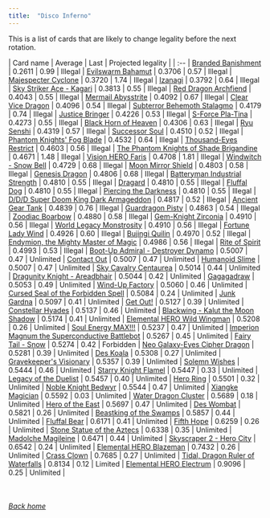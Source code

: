 ```yaml
---
title:  "Disco Inferno"
---
```


This is a list of cards that are likely to change legality before the next rotation.

| Card name | Average | Last | Projected legality |
| :-- |
[Branded Banishment](https://db.ygoprodeck.com/card/?search=Branded%20Banishment) | 0.2611 | 0.99 | Illegal |
[Evilswarm Bahamut](https://db.ygoprodeck.com/card/?search=Evilswarm%20Bahamut) | 0.3706 | 0.57 | Illegal |
[Majespecter Cyclone](https://db.ygoprodeck.com/card/?search=Majespecter%20Cyclone) | 0.3720 | 1.74 | Illegal |
[Izanagi](https://db.ygoprodeck.com/card/?search=Izanagi) | 0.3792 | 0.64 | Illegal |
[Sky Striker Ace - Kagari](https://db.ygoprodeck.com/card/?search=Sky%20Striker%20Ace%20-%20Kagari) | 0.3813 | 0.55 | Illegal |
[Red Dragon Archfiend](https://db.ygoprodeck.com/card/?search=Red%20Dragon%20Archfiend) | 0.4043 | 0.55 | Illegal |
[Mermail Abysstrite](https://db.ygoprodeck.com/card/?search=Mermail%20Abysstrite) | 0.4092 | 0.67 | Illegal |
[Clear Vice Dragon](https://db.ygoprodeck.com/card/?search=Clear%20Vice%20Dragon) | 0.4096 | 0.54 | Illegal |
[Subterror Behemoth Stalagmo](https://db.ygoprodeck.com/card/?search=Subterror%20Behemoth%20Stalagmo) | 0.4179 | 0.74 | Illegal |
[Justice Bringer](https://db.ygoprodeck.com/card/?search=Justice%20Bringer) | 0.4226 | 0.53 | Illegal |
[S-Force Pla-Tina](https://db.ygoprodeck.com/card/?search=S-Force%20Pla-Tina) | 0.4273 | 0.55 | Illegal |
[Black Horn of Heaven](https://db.ygoprodeck.com/card/?search=Black%20Horn%20of%20Heaven) | 0.4306 | 0.63 | Illegal |
[Ryu Senshi](https://db.ygoprodeck.com/card/?search=Ryu%20Senshi) | 0.4319 | 0.57 | Illegal |
[Successor Soul](https://db.ygoprodeck.com/card/?search=Successor%20Soul) | 0.4510 | 0.52 | Illegal |
[Phantom Knights' Fog Blade](https://db.ygoprodeck.com/card/?search=Phantom%20Knights'%20Fog%20Blade) | 0.4532 | 0.64 | Illegal |
[Thousand-Eyes Restrict](https://db.ygoprodeck.com/card/?search=Thousand-Eyes%20Restrict) | 0.4603 | 0.56 | Illegal |
[The Phantom Knights of Shade Brigandine](https://db.ygoprodeck.com/card/?search=The%20Phantom%20Knights%20of%20Shade%20Brigandine) | 0.4671 | 1.48 | Illegal |
[Vision HERO Faris](https://db.ygoprodeck.com/card/?search=Vision%20HERO%20Faris) | 0.4708 | 1.81 | Illegal |
[Windwitch - Snow Bell](https://db.ygoprodeck.com/card/?search=Windwitch%20-%20Snow%20Bell) | 0.4729 | 0.68 | Illegal |
[Moon Mirror Shield](https://db.ygoprodeck.com/card/?search=Moon%20Mirror%20Shield) | 0.4803 | 0.58 | Illegal |
[Genesis Dragon](https://db.ygoprodeck.com/card/?search=Genesis%20Dragon) | 0.4806 | 0.68 | Illegal |
[Batteryman Industrial Strength](https://db.ygoprodeck.com/card/?search=Batteryman%20Industrial%20Strength) | 0.4810 | 0.55 | Illegal |
[Dragard](https://db.ygoprodeck.com/card/?search=Dragard) | 0.4810 | 0.55 | Illegal |
[Fluffal Dog](https://db.ygoprodeck.com/card/?search=Fluffal%20Dog) | 0.4810 | 0.55 | Illegal |
[Piercing the Darkness](https://db.ygoprodeck.com/card/?search=Piercing%20the%20Darkness) | 0.4810 | 0.55 | Illegal |
[D/D/D Super Doom King Dark Armageddon](https://db.ygoprodeck.com/card/?search=D/D/D%20Super%20Doom%20King%20Dark%20Armageddon) | 0.4817 | 0.52 | Illegal |
[Ancient Gear Tank](https://db.ygoprodeck.com/card/?search=Ancient%20Gear%20Tank) | 0.4839 | 0.76 | Illegal |
[Guardragon Pisty](https://db.ygoprodeck.com/card/?search=Guardragon%20Pisty) | 0.4863 | 0.54 | Illegal |
[Zoodiac Boarbow](https://db.ygoprodeck.com/card/?search=Zoodiac%20Boarbow) | 0.4880 | 0.58 | Illegal |
[Gem-Knight Zirconia](https://db.ygoprodeck.com/card/?search=Gem-Knight%20Zirconia) | 0.4910 | 0.56 | Illegal |
[World Legacy Monstrosity](https://db.ygoprodeck.com/card/?search=World%20Legacy%20Monstrosity) | 0.4910 | 0.56 | Illegal |
[Fortune Lady Wind](https://db.ygoprodeck.com/card/?search=Fortune%20Lady%20Wind) | 0.4926 | 0.60 | Illegal |
[Bujingi Quilin](https://db.ygoprodeck.com/card/?search=Bujingi%20Quilin) | 0.4970 | 0.52 | Illegal |
[Endymion, the Mighty Master of Magic](https://db.ygoprodeck.com/card/?search=Endymion,%20the%20Mighty%20Master%20of%20Magic) | 0.4986 | 0.56 | Illegal |
[Rite of Spirit](https://db.ygoprodeck.com/card/?search=Rite%20of%20Spirit) | 0.4993 | 0.53 | Illegal |
[Boot-Up Admiral - Destroyer Dynamo](https://db.ygoprodeck.com/card/?search=Boot-Up%20Admiral%20-%20Destroyer%20Dynamo) | 0.5007 | 0.47 | Unlimited |
[Contact Out](https://db.ygoprodeck.com/card/?search=Contact%20Out) | 0.5007 | 0.47 | Unlimited |
[Humanoid Slime](https://db.ygoprodeck.com/card/?search=Humanoid%20Slime) | 0.5007 | 0.47 | Unlimited |
[Sky Cavalry Centaurea](https://db.ygoprodeck.com/card/?search=Sky%20Cavalry%20Centaurea) | 0.5014 | 0.44 | Unlimited |
[Dragunity Knight - Areadbhair](https://db.ygoprodeck.com/card/?search=Dragunity%20Knight%20-%20Areadbhair) | 0.5044 | 0.42 | Unlimited |
[Gagagadraw](https://db.ygoprodeck.com/card/?search=Gagagadraw) | 0.5053 | 0.49 | Unlimited |
[Wind-Up Factory](https://db.ygoprodeck.com/card/?search=Wind-Up%20Factory) | 0.5060 | 0.46 | Unlimited |
[Cursed Seal of the Forbidden Spell](https://db.ygoprodeck.com/card/?search=Cursed%20Seal%20of%20the%20Forbidden%20Spell) | 0.5084 | 0.24 | Unlimited |
[Junk Gardna](https://db.ygoprodeck.com/card/?search=Junk%20Gardna) | 0.5097 | 0.41 | Unlimited |
[Get Out!](https://db.ygoprodeck.com/card/?search=Get%20Out!) | 0.5127 | 0.39 | Unlimited |
[Constellar Hyades](https://db.ygoprodeck.com/card/?search=Constellar%20Hyades) | 0.5137 | 0.46 | Unlimited |
[Blackwing - Kalut the Moon Shadow](https://db.ygoprodeck.com/card/?search=Blackwing%20-%20Kalut%20the%20Moon%20Shadow) | 0.5174 | 0.41 | Unlimited |
[Elemental HERO Wild Wingman](https://db.ygoprodeck.com/card/?search=Elemental%20HERO%20Wild%20Wingman) | 0.5208 | 0.26 | Unlimited |
[Soul Energy MAX!!!](https://db.ygoprodeck.com/card/?search=Soul%20Energy%20MAX!!!) | 0.5237 | 0.47 | Unlimited |
[Imperion Magnum the Superconductive Battlebot](https://db.ygoprodeck.com/card/?search=Imperion%20Magnum%20the%20Superconductive%20Battlebot) | 0.5267 | 0.45 | Unlimited |
[Fairy Tail - Snow](https://db.ygoprodeck.com/card/?search=Fairy%20Tail%20-%20Snow) | 0.5274 | 0.42 | Forbidden |
[Neo Galaxy-Eyes Cipher Dragon](https://db.ygoprodeck.com/card/?search=Neo%20Galaxy-Eyes%20Cipher%20Dragon) | 0.5281 | 0.39 | Unlimited |
[Des Koala](https://db.ygoprodeck.com/card/?search=Des%20Koala) | 0.5308 | 0.27 | Unlimited |
[Gravekeeper's Visionary](https://db.ygoprodeck.com/card/?search=Gravekeeper's%20Visionary) | 0.5357 | 0.39 | Unlimited |
[Solemn Wishes](https://db.ygoprodeck.com/card/?search=Solemn%20Wishes) | 0.5444 | 0.46 | Unlimited |
[Starry Knight Flamel](https://db.ygoprodeck.com/card/?search=Starry%20Knight%20Flamel) | 0.5447 | 0.33 | Unlimited |
[Legacy of the Duelist](https://db.ygoprodeck.com/card/?search=Legacy%20of%20the%20Duelist) | 0.5457 | 0.40 | Unlimited |
[Hero Ring](https://db.ygoprodeck.com/card/?search=Hero%20Ring) | 0.5501 | 0.32 | Unlimited |
[Noble Knight Bedwyr](https://db.ygoprodeck.com/card/?search=Noble%20Knight%20Bedwyr) | 0.5544 | 0.47 | Unlimited |
[Xiangke Magician](https://db.ygoprodeck.com/card/?search=Xiangke%20Magician) | 0.5592 | 0.03 | Unlimited |
[Water Dragon Cluster](https://db.ygoprodeck.com/card/?search=Water%20Dragon%20Cluster) | 0.5689 | 0.18 | Unlimited |
[Hero of the East](https://db.ygoprodeck.com/card/?search=Hero%20of%20the%20East) | 0.5697 | 0.47 | Unlimited |
[Des Wombat](https://db.ygoprodeck.com/card/?search=Des%20Wombat) | 0.5821 | 0.26 | Unlimited |
[Beastking of the Swamps](https://db.ygoprodeck.com/card/?search=Beastking%20of%20the%20Swamps) | 0.5857 | 0.44 | Unlimited |
[Fluffal Bear](https://db.ygoprodeck.com/card/?search=Fluffal%20Bear) | 0.6171 | 0.41 | Unlimited |
[Fifth Hope](https://db.ygoprodeck.com/card/?search=Fifth%20Hope) | 0.6259 | 0.26 | Unlimited |
[Stone Statue of the Aztecs](https://db.ygoprodeck.com/card/?search=Stone%20Statue%20of%20the%20Aztecs) | 0.6338 | 0.35 | Unlimited |
[Madolche Magileine](https://db.ygoprodeck.com/card/?search=Madolche%20Magileine) | 0.6471 | 0.44 | Unlimited |
[Skyscraper 2 - Hero City](https://db.ygoprodeck.com/card/?search=Skyscraper%202%20-%20Hero%20City) | 0.6542 | 0.24 | Unlimited |
[Elemental HERO Blazeman](https://db.ygoprodeck.com/card/?search=Elemental%20HERO%20Blazeman) | 0.7432 | 0.26 | Unlimited |
[Crass Clown](https://db.ygoprodeck.com/card/?search=Crass%20Clown) | 0.7685 | 0.27 | Unlimited |
[Tidal, Dragon Ruler of Waterfalls](https://db.ygoprodeck.com/card/?search=Tidal,%20Dragon%20Ruler%20of%20Waterfalls) | 0.8134 | 0.12 | Limited |
[Elemental HERO Electrum](https://db.ygoprodeck.com/card/?search=Elemental%20HERO%20Electrum) | 0.9096 | 0.25 | Unlimited |

<br>

###### [Back home](index)